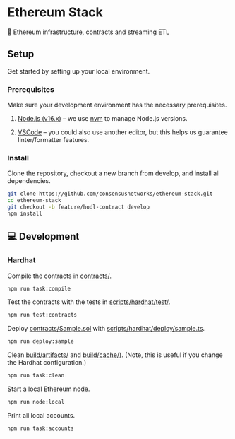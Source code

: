 # Ethereum Stack

💎 Ethereum infrastructure, contracts and streaming ETL

## Setup

Get started by setting up your local environment.

### Prerequisites

Make sure your development environment has the necessary prerequisites.

1. [Node.js (v16.x)](https://nodejs.org/en/download/) – we use [nvm](https://github.com/nvm-sh/nvm) to manage Node.js versions.

2. [VSCode](https://code.visualstudio.com/) – you could also use another editor, but this helps us guarantee linter/formatter features.

### Install

Clone the repository, checkout a new branch from develop, and install all dependencies.

```zsh
git clone https://github.com/consensusnetworks/ethereum-stack.git
cd ethereum-stack
git checkout -b feature/hodl-contract develop
npm install
```

## 💻 Development

### Hardhat

Compile the contracts in [contracts/](contracts/).

```zsh
npm run task:compile
```

Test the contracts with the tests in [scripts/hardhat/test/](scripts/hardhat/test/).

```zsh
npm run test:contracts
```

Deploy [contracts/Sample.sol](contracts/Sample.sol) with [scripts/hardhat/deploy/sample.ts](scripts/hardhat/deploy/sample.ts).

```zsh
npm run deploy:sample
```

Clean [build/artifacts/](build/artifacts/) and [build/cache/](build/cache/)). (Note, this is useful if you change the Hardhat configuration.)

```zsh
npm run task:clean
```

Start a local Ethereum node.

```zsh
npm run node:local
```

Print all local accounts.

```zsh
npm run task:accounts
```
